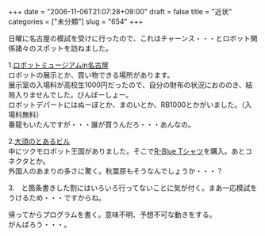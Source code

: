 +++
date = "2006-11-06T21:07:28+09:00"
draft = false
title = "近状"
categories = ["未分類"]
slug = "654"
+++

<p>日曜に名古屋の模試を受けに行ったので、これはチャーンス・・・とロボット関係諸々のスポットを訪ねました。</p>

<p>1.<a href="http://www.robot-museum.net/">ロボットミュージアムin名古屋</a><br />ロボットの展示とか、買い物できる場所があります。<br />展示室の入場料が高校生1000円だったので、自分の財布の状況におののき、結局入りませんでした。びんぼーしょー。<br />ロボットデパートにはぬーぼとか、まのいとか、RB1000とかがいました。（入場料無料）<br />番龍もいたんですが・・・誰が買うんだろ・・・あんなの。</p>

<p>2.<a href="http://www.osu-ameyoko.co.jp/top.htm">大須のとあるビル</a><br />中にツクモロボット王国がありました。そこで<a href="http://www.rakuten.co.jp/tsukumo/487433/1786338/760198/#795404">R-Blue Tシャツ</a>を購入。あとコネクタとか。<br />外国人のあまりの多さに驚く。秋葉原もそうなんでしょうか・・・？</p>

<p>3.　と箇条書きした割にはいろいろ行ってないことに気が付く。まあ一応模試をうけるため・・・ですからね。</p>

<p>帰ってからプログラムを書く。意味不明、予想不可な動きをする。<br />がんばろう・・・。</p>

